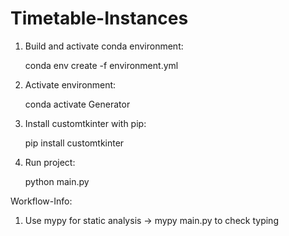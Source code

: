 # Timetable-Instances

1. Build and activate conda environment:
   
	conda env create -f environment.yml

2. Activate environment:

	conda activate Generator

3. Install customtkinter with pip:
	
	pip install customtkinter

4. Run project:

	python main.py
	





Workflow-Info:

1. Use mypy for static analysis
 -> mypy main.py to check typing

